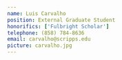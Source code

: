 ```yaml
---
name: Luis Carvalho 
position: External Graduate Student
honorifics: ['Fulbright Scholar']
telephone: (858) 784-8636
email: carvalho@scripps.edu
picture: carvalho.jpg
---
```

